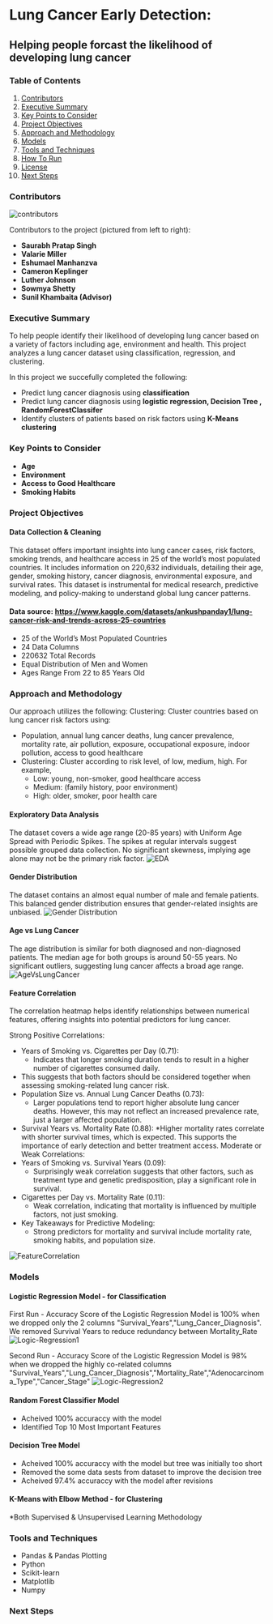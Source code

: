 # Lung Cancer Early Detection: 
## Helping people forcast the likelihood of developing lung cancer

### Table of Contents

1. [Contributors](#contributors)
2. [Executive Summary](#executive-summary)
3. [Key Points to Consider](#key-points-to-consider)
4. [Project Objectives](#project-objectives)
5. [Approach and Methodology](#approach-and-methodology)
6. [Models](#models)
7. [Tools and Techniques](#tools-and-techniques)
8. [How To Run](#how-to-run)
9. [License](#license)
10. [Next Steps](#next-steps)

### Contributors

![contributors](team-picture.png)

Contributors to the project (pictured from left to right):
* **Saurabh Pratap Singh**
* **Valarie Miller**
* **Eshumael Manhanzva**
* **Cameron Keplinger**
* **Luther Johnson**
* **Sowmya Shetty**
* **Sunil Khambaita (Advisor)**

### Executive Summary 

To help people identify their likelihood of developing lung cancer based on a variety of factors including age, environment and health. This project analyzes a lung cancer dataset using classification, regression, and clustering.

In this project we succefully completed the following:

* Predict lung cancer diagnosis using **classification**
* Predict lung cancer diagnosis using **logistic regression, Decision Tree , RandomForestClassifer**
* Identify clusters of patients based on risk factors using **K-Means clustering**

### Key Points to Consider

* **Age**
* **Environment**
* **Access to Good Healthcare**
* **Smoking Habits**

### Project Objectives

#### Data Collection & Cleaning

This dataset offers important insights into lung cancer cases, risk factors, smoking trends, and healthcare access in 25 of the world’s most populated countries. It includes information on 220,632 individuals, detailing their age, gender, smoking history, cancer diagnosis, environmental exposure, and survival rates. This dataset is instrumental for medical research, predictive modeling, and policy-making to understand global lung cancer patterns.

#### Data source: https://www.kaggle.com/datasets/ankushpanday1/lung-cancer-risk-and-trends-across-25-countries

* 25 of the World’s Most Populated Countries
* 24 Data Columns
* 220632 Total Records
* Equal Distribution of Men and Women
* Ages Range From 22 to 85 Years Old

### Approach and Methodology

Our approach utilizes the following: 
Clustering: Cluster countries based on lung cancer risk factors using:
* Population, annual lung cancer deaths, lung cancer prevalence, mortality rate, air pollution, exposure, occupational exposure, indoor pollution, access to good healthcare
* Clustering: Cluster according to risk level, of low, medium, high. For example, 
	* Low: young, non-smoker, good healthcare access
	* Medium: (family history, poor environment) 
	* High: older, smoker, poor health care 

#### Exploratory Data Analysis

The dataset covers a wide age range (20-85 years) with Uniform Age Spread with Periodic Spikes. The spikes at regular intervals suggest possible grouped data collection.
No significant skewness, implying age alone may not be the primary risk factor.
![EDA](Exploratory-Data-Analysis.png)

#### Gender Distribution
The dataset contains an almost equal number of male and female patients.
This balanced gender distribution ensures that gender-related insights are unbiased.
![Gender Distribution](Gender-Distribution.png)

#### Age vs Lung Cancer
The age distribution is similar for both diagnosed and non-diagnosed patients.
The median age for both groups is around 50-55 years.
No significant outliers, suggesting lung cancer affects a broad age range.
![AgeVsLungCancer](Age-V-LungCancer-Diagnosis.png)

#### Feature Correlation
The correlation heatmap helps identify relationships between numerical features, offering insights into potential predictors for lung cancer.

Strong Positive Correlations:

* Years of Smoking vs. Cigarettes per Day (0.71):
	* Indicates that longer smoking duration tends to result in a higher number of cigarettes consumed daily.
* This suggests that both factors should be considered together when assessing smoking-related lung cancer risk.
* Population Size vs. Annual Lung Cancer Deaths (0.73):
	* Larger populations tend to report higher absolute lung cancer deaths. However, this may not reflect an 	increased prevalence rate, just a larger affected population.
* Survival Years vs. Mortality Rate (0.88):
	*Higher mortality rates correlate with shorter survival times, which is expected. This supports the 		importance of early detection and better treatment access. Moderate or Weak Correlations:
* Years of Smoking vs. Survival Years (0.09):
	* Surprisingly weak correlation suggests that other factors, such as treatment type and genetic 			predisposition, play a significant role in survival.
* Cigarettes per Day vs. Mortality Rate (0.11):
	* Weak correlation, indicating that mortality is influenced by multiple factors, not just smoking.
* Key Takeaways for Predictive Modeling:
	* Strong predictors for mortality and survival include mortality rate, smoking habits, and population size.
 
![FeatureCorrelation](Feature-Correlation.png)

###  Models

#### Logistic Regression Model - for Classification
First Run - Accuracy Score of the Logistic Regression Model is 100% when we dropped only the 2 columns "Survival_Years","Lung_Cancer_Diagnosis". We removed Survival Years to reduce redundancy between Mortality_Rate
![Logic-Regression1](Logic-Regression1.png)

Second Run - Accuracy Score of the Logistic Regression Model is 98% when we dropped the highly co-related columns "Survival_Years","Lung_Cancer_Diagnosis","Mortality_Rate","Adenocarcinoma_Type","Cancer_Stage"
![Logic-Regression2](Logic-Regression2.png)

#### Random Forest Classifier Model 
* Acheived 100% accuraccy with the model
* Identified Top 10 Most Important Features

#### Decision Tree Model
* Acheived 100% accuraccy with the model but tree was initially too short
* Removed the some data sests from dataset to improve the decision tree 
* Acheived 97.4% accuraccy with the model after revisions

#### K-Means with Elbow Method - for Clustering

*Both Supervised & Unsupervised Learning Methodology

### Tools and Techniques

* Pandas & Pandas Plotting
* Python
* Scikit-learn
* Matplotlib
* Numpy

### Next Steps

